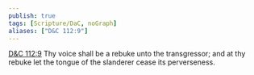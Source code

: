 ```yaml
---
publish: true
tags: [Scripture/DaC, noGraph]
aliases: ["D&C 112:9"]
---
```

[D&C 112:9](https://churchofjesuschrist.org/study/scriptures/dc-testament/dc/112?lang=eng&id=p9#p9) Thy voice shall be a rebuke unto the transgressor; and at thy rebuke let the tongue of the slanderer cease its perverseness.
